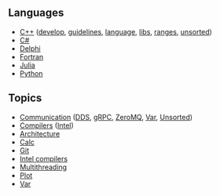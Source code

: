 ## Languages
* [C++](languages/cpp)
  ([develop](languages/cpp/cpp-develop.md),
   [guidelines](languages/cpp/cpp-guidelines.md),
   [language](languages/cpp/cpp-language.md),
   [libs](languages/cpp/cpp-libs.md),
   [ranges](languages/cpp/cpp-ranges.md),
   [unsorted](languages/cpp/cpp-unsorted.md))
* [C#](languages/csharp.md)
* [Delphi](languages/delphi.md)
* [Fortran](languages/fortran.md)
* [Julia](languages/julia.md)
* [Python](languages/python.md)

## Topics
* [Communication](topics/communication)
  ([DDS](topics/communication/dds.md),
  [gRPC](topics/communication/grpc.md),
  [ZeroMQ](topics/communication/zeromq.md),
  [Var](topics/communication/var.md),
  [Unsorted](topics/communication/unsorted.md))
* [Compilers](topics/compilers) ([Intel](topics/compilers/intel.md))
* [Architecture](topics/architecture.md)
* [Calc](topics/calc.md)
* [Git](topics/git.md)
* [Intel compilers](topics/intel-compilers.md)
* [Multithreading](topics/multithreading.md)
* [Plot](topics/plot.md)
* [Var](topics/var.md)
